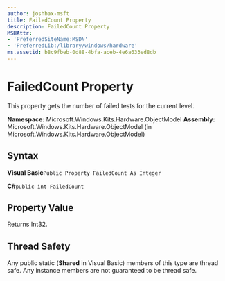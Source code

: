 ```yaml
---
author: joshbax-msft
title: FailedCount Property
description: FailedCount Property
MSHAttr:
- 'PreferredSiteName:MSDN'
- 'PreferredLib:/library/windows/hardware'
ms.assetid: b8c9fbeb-0d88-4bfa-aceb-4e6a633ed8db
---
```


# FailedCount Property


This property gets the number of failed tests for the current level.

**Namespace:** Microsoft.Windows.Kits.Hardware.ObjectModel **Assembly:** Microsoft.Windows.Kits.Hardware.ObjectModel (in Microsoft.Windows.Kits.Hardware.ObjectModel)

## Syntax


**Visual Basic**`Public Property FailedCount As Integer`

**C#**`public int FailedCount`

## Property Value


Returns Int32.

## Thread Safety


Any public static (**Shared** in Visual Basic) members of this type are thread safe. Any instance members are not guaranteed to be thread safe.

 

 






